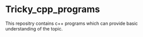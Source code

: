 # Tricky_cpp_programs
This repositry contains c++ programs which can provide basic understanding of the topic. 
